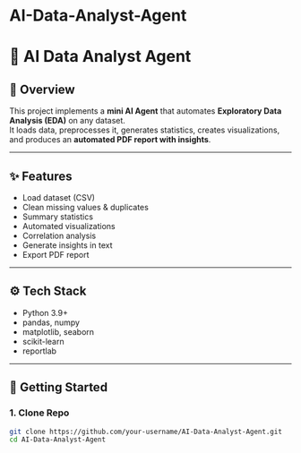 # AI-Data-Analyst-Agent
# 🤖 AI Data Analyst Agent

## 📌 Overview
This project implements a **mini AI Agent** that automates **Exploratory Data Analysis (EDA)** on any dataset.  
It loads data, preprocesses it, generates statistics, creates visualizations, and produces an **automated PDF report with insights**.

---

## ✨ Features
- Load dataset (CSV)
- Clean missing values & duplicates
- Summary statistics
- Automated visualizations
- Correlation analysis
- Generate insights in text
- Export PDF report

---

## ⚙️ Tech Stack
- Python 3.9+
- pandas, numpy
- matplotlib, seaborn
- scikit-learn
- reportlab

---

## 🚀 Getting Started

### 1. Clone Repo
```bash
git clone https://github.com/your-username/AI-Data-Analyst-Agent.git
cd AI-Data-Analyst-Agent
